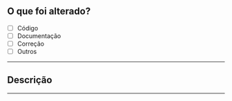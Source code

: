 ## O que foi alterado?

- [ ] Código
- [ ] Documentação
- [ ] Correção
- [ ] Outros

---

## Descrição

---



